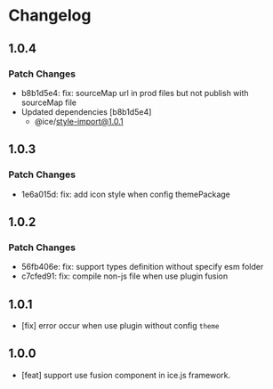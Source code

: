 # Changelog

## 1.0.4

### Patch Changes

- b8b1d5e4: fix: sourceMap url in prod files but not publish with sourceMap file
- Updated dependencies [b8b1d5e4]
  - @ice/style-import@1.0.1

## 1.0.3

### Patch Changes

- 1e6a015d: fix: add icon style when config themePackage

## 1.0.2

### Patch Changes

- 56fb406e: fix: support types definition without specify esm folder
- c7cfed91: fix: compile non-js file when use plugin fusion

## 1.0.1

- [fix] error occur when use plugin without config `theme`

## 1.0.0

- [feat] support use fusion component in ice.js framework.
